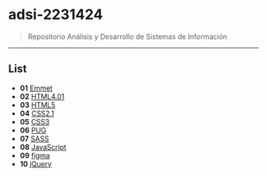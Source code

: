 # adsi-2231424
> Repositorio Análisis y Desarrollo de Sistemas de Información
---
## List

- **01** [Emmet](01-emmet/)
- **02** [HTML4.01](02-hmtl4.01)
- **03** [HTML5](03-html5/)
- **04** [CSS2.1](04-css2.1/)
- **05** [CSS3](05-css3/)
- **06** [PUG](06-pug/)
- **07** [SASS](07-sass/)
- **08** [JavaScript](08-javascript/)
- **09** [figma](09-figma/)
- **10** [jQuery](10-jQuery/)